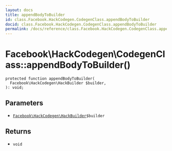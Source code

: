 ```yaml
---
layout: docs
title: appendBodyToBuilder
id: class.Facebook.HackCodegen.CodegenClass.appendBodyToBuilder
docid: class.Facebook.HackCodegen.CodegenClass.appendBodyToBuilder
permalink: /docs/reference/class.Facebook.HackCodegen.CodegenClass.appendBodyToBuilder.md
---
```

# Facebook\\HackCodegen\\CodegenClass::appendBodyToBuilder()




``` Hack
protected function appendBodyToBuilder(
  Facebook\HackCodegen\HackBuilder $builder,
): void;
```




## Parameters




- [` Facebook\HackCodegen\HackBuilder `](<class.Facebook.HackCodegen.HackBuilder.md>)`` $builder ``




## Returns




+ ` void `